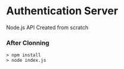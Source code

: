 # Authentication Server

Node.js API Created from scratch

### After Clonning

```
> npm install
> node index.js
``` 